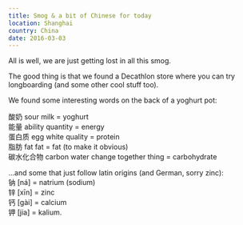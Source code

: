 ```yaml
---
title: Smog & a bit of Chinese for today
location: Shanghai
country: China
date: 2016-03-03
---
```


All is well, we are just getting lost in all this smog.

The good thing is that we found a Decathlon store where you can try longboarding (and some other cool stuff too).

We found some interesting words on the back of a yoghurt pot:

酸奶 sour milk = yoghurt  
能量 ability quantity = energy  
蛋白质 egg white quality = protein  
脂肪 fat fat = fat (to make it obvious)  
碳水化合物 carbon water change together thing = carbohydrate

…and some that just follow latin origins (and German, sorry zinc):  
钠 [ná] = natrium (sodium)  
锌 [xīn] = zinc  
钙 [gài] = calcium  
钾 [jia] = kalium.
